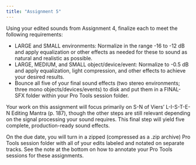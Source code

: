 ```yaml
---
title: "Assignment 5"
---
```



Using your edited sounds from Assignment 4, finalize each to meet the following requirements\:  
-	LARGE and SMALL environments\: Normalize in the range -16 to -12 dB and apply equalization or other effects as needed for these to sound as natural and realistic as possible.  
-	LARGE, MEDIUM, and SMALL object/device/event\: Normalize to -0.5 dB and apply equalization, light compression, and other effects to achieve your desired results.  
-	Bounce all five of your final sound effects \(two stereo environments; three mono objects/devices/events\) to disk and put them in a FINAL-SFX folder within your Pro Tools session folder.  

Your work on this assignment will focus primarily on S-N of Viers’ L-I-S-T-E-N Editing Mantra \(p. 187\), though the other steps are still relevant depending on the signal processing your sound requires. This final step will yield five complete, production-ready sound effects.  

On the due date, you will turn in a zipped \(compressed as a .zip archive\) Pro Tools session folder with all of your edits labeled and notated on separate tracks. See the note at the bottom on how to annotate your Pro Tools sessions for these assignments.  
